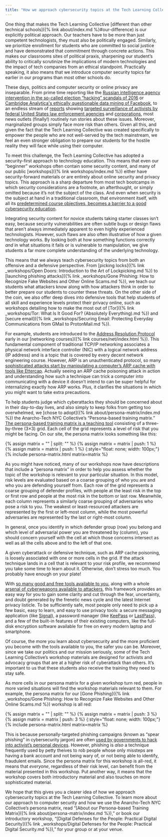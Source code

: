 ```yaml
---
title: "How we approach cybersecurity topics at the Tech Learning Collective"
---
```


One thing that makes the Tech Learning Collective [different than other technical schools]({% link about/index.md %}#our-difference) is our explicitly political approach. Our teachers have to be more than just competent technologists, they must also be politically engaged. Similarly, we prioritize enrollment for students who are committed to social justice and have demonstrated that commitment through concrete actions. This makes our classrooms sites of political praxis, sharpening our student&rsquo;s ability to critically scrutinize the implications of modern technologies and the impact of tech companies from an ethical standpoint. Practically speaking, it also means that we introduce computer security topics far earlier in our programs than most other schools do.

These days, politics and computer security or online privacy are inseparable. From prime time reporting like the [Russian intelligence agency intervention in the so-called election &ldquo;hacking&rdquo; scandals of 2016](https://en.wikipedia.org/wiki/Russian_interference_in_the_2016_United_States_elections) or [Cambridge Analytica's ethically questionable data mining of Facebook](https://www.theguardian.com/technology/2019/mar/17/the-cambridge-analytica-scandal-changed-the-world-but-it-didnt-change-facebook), to an endless stream of [reports](https://www.theguardian.com/us-news/2019/aug/08/fbi-oregon-anti-pipeline-jordan-cove-activists) showing [targeted surveillance of activists by federal United States law enforcement agencies](https://theintercept.com/2018/03/19/black-lives-matter-fbi-surveillance/) and [corporations](https://www.bloomberg.com/features/2015-walmart-union-surveillance/), most news outlets (finally!) routinely run stories about these issues. Moreover, marginalized groups simply face more risk than others. Given all this, and given the fact that the Tech Learning Collective was created specifically to empower the people who are not well-served by the tech mainstream, we feel an even stronger obligation to prepare our students for the hostile reality they will face while using their computer.

To meet this challenge, the Tech Learning Collective has adopted a security-first approach to technology education. This means that even our &ldquo;beginner&rdquo; workshops often contain some security content, and many of our public [workshops]({% link workshops/index.md %}) either have security-forward materials or are entirely about online security and privacy topics. This approach is a sharp departure from most tech bootcamps in which security considerations are a footnote, an afterthought, or simply omitted because it&rsquo;s not the subject of the class. And even when security is the subject at hand in a traditional classroom, that environment itself, with all its [predetermined course objectives, becomes a barrier to a good cybersecurity education](https://www.nytimes.com/2018/11/14/opinion/cybersecurity-education-skills.html).

Integrating security content for novice students taking starter classes isn&rsquo;t easy, because security vulnerabilities are often subtle bugs or design flaws that aren&rsquo;t always immediately apparent to even highly experienced technologists. However, such flaws are also often illustrative of how a given technology works. By looking both at how something functions correctly *and* in what situations it fails or is vulnerable to manipulation, we give students a far more complete understanding of the underlying technology.

This means that we always teach cybersecurity topics from both an offensive and a defensive perspective. From [picking locks]({% link _workshops/Open Doors: Introduction to the Art of Lockpicking.md %}) to [launching phishing attacks]({% link _workshops/Gone Phishing: How to Recognize Fake Websites and Other Online Scams.md %}), we teach our students what attackers know along with how attackers think in order to better prepare our students to counter these threats. On the other side of the coin, we also offer deep dives into defensive tools that help students of all skill and experience levels protect their privacy online, such as workshops detailing how to make the most out of [Tor]({% link _workshops/Tor: What Is It Good For? (Absolutely Everything).md %}) and [secure email]({% link _workshops/Securing Email: Protecting Everyday Communications from GMail to ProtonMail.md %}).

For example, students are introduced to the [Address Resolution Protocol](https://en.wikipedia.org/wiki/Address_Resolution_Protocol) early in our [networking courses]({% link courses/net/index.html %}). This fundamental component of traditional TCP/IP networking associates a physical network interface controller (NIC) with a logical network address (IP address) and is a topic that is covered by every decent network engineering course. However, ARP is an unauthenticated protocol, so many [sophisticated attacks start by manipulating a computer&rsquo;s ARP cache with tools like Ettercap](https://www.bleepingcomputer.com/news/security/researchers-hack-surveillance-systems-to-show-fake-video-feed/). Actually seeing an ARP cache poisoning attack in action and understanding how such a technique can trick a computer into communicating with a device it doesn&rsquo;t intend to can be super helpful for internalizing exactly how ARP works. Plus, it clarifies the situations in which you might want to take extra precautions.

To help students judge which cyberattacks they should be concerned about in their day-to-day lives, and also simply to keep folks from getting too overwhelmed, we [chose to adopt]({% link about/persona-matrix/index.md %}) the Anarcho-Tech NYC Collective&rsquo;s &ldquo;Persona-based training matrix.&rdquo; [The persona-based training matrix is a teaching tool](https://github.com/AnarchoTechNYC/meta/wiki/Persona-based-training-matrix#the-matrix) consisting of a three-by-three (3&times;3) grid. Each cell of the grid represents a level of risk that you might be facing. On our site, the persona matrix looks something like this:

{% assign matrix = "" | split: "" %}
{% assign matrix = matrix | push: 1 %}
{% assign matrix = matrix | push: 1 %}
{:style="float: none; width: 100px;"}
{% include persona-matrix.html matrix=matrix %}

As you might have noticed, many of our workshops now have descriptions that include a &ldquo;persona matrix&rdquo; in order to help you assess whether the topic of the workshop is relevant to your particular situation. In this model, risk levels are evaluated based on a coarse grouping of who you are and who you are defending yourself from. Each row of the grid represents a coarse grouping of defender profiles, with people at the least risk in the top or first row and people at the most risk in the bottom or last row. Meanwhile, each column represents a similarly coarse grouping of adversaries who pose a risk to you. The weakest or least-resourced attackers are represented by the first or left-most column, while the most powerful adversaries are represented by the last or right-most column.

In general, once you identify in which defender group (row) you belong and which level of adversarial power you are threatened by (column), you should concern yourself with the cell at which those concerns intersect as well as all the cells above and to the left of that one.

A given cyberattack or defensive technique, such as ARP cache poisoning, is loosely associated with one or more cells in the grid. If the attack technique lands in a cell that is relevant to your risk profile, we recommend you take some time to learn about it. Otherwise, don&rsquo;t stress too much. You probably have enough on your plate!

With [so many good and free tools available to you](https://prism-break.org/), along with a whole [arsenal of cyberweapons available to attackers](https://github.com/enaqx/awesome-pentest/blob/master/README.md#readme), this framework provides an easy way for you to gain some clarity and cut through the fear, uncertainty, and doubt generated by the frenetic news cycle and the latest Internet privacy listicle. To be sufficiently safe, most people only need to pick up a few basic, easy to learn, and easy to use privacy tools: a secure messaging application (like [Signal](https://signal.org/)), a password manager (like [KeePass](https://keepass.info/) or [LastPass](https://lastpass.com/)), and a few of the built-in features of their existing computers, like the full-disk encryption software available for free on every modern laptop and smartphone.

Of course, the more you learn about cybersecurity and the more proficient you become with the tools available to you, the safer you can be. Moreover, since we take our politics and our mission seriously, some of the Tech Learning Collective&rsquo;s workshop materials are designed for activists and advocacy groups that are at a higher risk of cyberattack than others. It&rsquo;s important to us that these students also receive the training they need to stay safe.

As more cells in our persona matrix for a given workshop turn red, people in more varied situations will find the workshop materials relevant to them. For example, the persona matrix for our [Gone Phishing]({% link _workshops/Gone Phishing: How to Recognize Fake Websites and Other Online Scams.md %}) workshop is all red:

{% assign matrix = "" | split: "" %}
{% assign matrix = matrix | push: 3 %}
{% assign matrix = matrix | push: 3 %}
{:style="float: none; width: 100px;"}
{% include persona-matrix.html matrix=matrix %}

This is because personally-targeted phishing campaigns (known as &ldquo;spear phishing&rdquo; in cybersecurity jargon) are often [used by governments to hack into activist&rsquo;s personal devices](https://citizenlab.org/2016/08/million-dollar-dissident-iphone-zero-day-nso-group-uae/). However, phishing is *also* a technique frequently used by petty theives to rob people whose only missteps are having a bank account and not being wary of, or not being able to identify, fraudulent emails. Since the persona matrix for this workshop is all-red, it means that *everyone*, regardless of their risk level, can benefit from the material presented in this workshop. Put another way, it means that the workshop covers both introductory material and also touches on more sophisticated material.

We hope that this gives you a clearer idea of how we approach cybersecurity topics at the Tech Learning Collective. To learn more about our approach to computer security and how we use the Anarcho-Tech NYC Collective&rsquo;s persona matrix, read &ldquo;[About our Persona-based Training Matrix]({% link about/persona-matrix/index.md %}),&rdquo; or book our introductory workshop, &ldquo;[Digital Defenses for the People: Practical Digital Security]({% link _workshops/Digital Defenses for the People: Practical Digital Security.md %}),&rdquo; for your group or at your venue.
